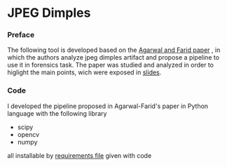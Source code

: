# JPEG Dimples
### Preface
The following tool is developed based on the [Agarwal and Farid paper](https://github.com/jabosso/JPEG_Dimples_tool/blob/main/Agarwal_Farid.pdf) , in which the authors analyze jpeg dimples artifact and propose a pipeline to use it in forensics task.
The paper was studied and analyzed in order to higlight the main points, wich were exposed in [slides](https://github.com/jabosso/JPEG_Dimples_tool/blob/main/JPEG_DIMPLES_slide.pdf).

### Code
I developed the pipeline proposed in Agarwal-Farid's paper in Python language with the following library
* scipy
* opencv
* numpy

all installable by [requirements file](https://github.com/jabosso/JPEG_Dimples_tool/blob/main/requirements.txt) given with code



